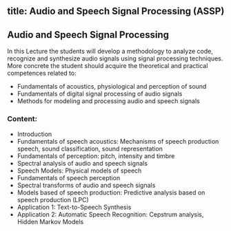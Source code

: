 title: Audio and Speech Signal Processing (ASSP)
---

## Audio and Speech Signal Processing

In this Lecture the students will develop a methodology to analyze code, recognize and synthesize audio signals using signal processing techniques. More concrete the student should acquire the theoretical and practical competences related to:

- Fundamentals of acoustics, physiological and perception of sound
- Fundamentals of digital signal processing of audio signals
- Methods for modeling and processing audio and speech signals

### Content:
- Introduction
- Fundamentals of speech acoustics: Mechanisms of speech production speech, sound classification, sound representation
- Fundamentals of perception: pitch, intensity and timbre
- Spectral analysis of audio and speech signals
- Speech Models: Physical models of speech
- Fundamentals of speech perception
- Spectral transforms of audio and speech signals
- Models based of speech production: Predictive analysis based on speech production (LPC)
- Application 1: Text-to-Speech Synthesis
- Application 2: Automatic Speech Recognition: Cepstrum analysis, Hidden Markov Models
